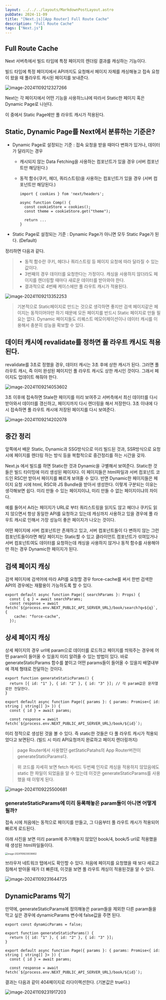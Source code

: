 ```yaml
---
layout: ../../../layouts/MarkdownPostLayout.astro
pubDate: 2024-11-09
title: "[Next.js][App Router] Full Route Cache"
description: "Full Route Cache"
tags: ["Next.js"]
---
```


## Full Route Cache

Next 서버측에서 빌드 타임에 특정 페이지의 렌더링 결과를 캐싱하는 기능이다.

빌드 타임에 특정 페이지에서 API까지도 요청해서 페이지 자체를 캐싱해놓고 접속 요청이 왔을 때 풀라우트 캐시된 페이지를 보내준다.

![image-20241109212327266](../images/image-20241109212327266.png)

Next는 각 페이지에서 어떤 기능을 사용하느냐에 따라서 Static한 페이지 혹은 Dynamic Page로 나뉜다.

이 중에서 Static Page에만 풀 라우트 캐시가 적용된다.

## Static, Dynamic Page를 Next에서 분류하는 기준은?

- Dynamic Page로 설정되는 기준 : 접속 요청을 받을 때마다 변화가 있거나, 데이터가 달라지는 경우

  - 캐시되지 않는 Data Fetching을 사용하는 컴포넌트가 있을 경우 (서버 컴포넌트만 해당된다.)

  - 동적 함수(쿠키, 헤더, 쿼리스트링)을 사용하는 컴포넌트가 있을 경우 (서버 컴포넌트만 해당된다.)

    ```tsx
    import { cookies } fom 'next/headers';

    async function Comp() {
      const cookieStore = cookies();
      const theme = cookieStore.get("theme");

      return ...
    }
    ```

- Static Page로 설정되는 기준 : Dynamic Page가 아니면 모두 Static Page가 된다. (Default)

정리하면 다음과 같다.

> - 동적 함수란 쿠키, 헤더나 쿼리스트링 등 페이지 요청에 따라 달라질 수 있는 값이다.
> - 3번째의 경우 데이터를 요청한다는 가정이다. 캐싱을 사용하지 않더라도 페이지를 렌더링할 때마다 새로운 데이터를 받아와야 한다.
> - 결과적으로 4번째 케이스에만 풀 라우트 캐시가 적용된다.

![image-20241109213352253](../images/image-20241109213352253.png)

> 기본적으로 Static페이지로 만드는 것으로 생각하면 좋지만 검색 페이지같은 페이지는 동적이어야만 하기 때문에 모든 페이지를 반드시 Static 페이지로 만들 필요는 없다. Dynamic 페이지들도 리퀘스트 메모이제이션이나 데이터 캐시를 이용해서 충분히 성능을 확보할 수 있다.

## 데이터 캐시에 revalidate를 정하면 풀 라우트 캐시도 적용된다.

revalidate를 3초로 정했을 경우, 데이터 캐시는 3초 후에 상한 캐시가 된다. 그러면 풀 라우트 캐시, 즉 이미 완성된 페이지인 풀 라우트 캐시도 상한 캐시인 것이다. 그래서 페이지도 업데이트 해줘야 한다.

![image-20241109214053602](../images/image-20241109214053602.png)

3초 이후에 접속하면 Stale한 페이지를 미리 보여주고 서버측에서 최신 데이터를 다시 받아와서 데이터를 갱신하고, 페이지까지 다시 렌더링을 해서 저장한다. 3초 이내에 다시 접속하면 풀 라우트 캐시에 저장된 페이지를 다시 보여준다.

![image-20241109214202078](../images/image-20241109214202078.png)

## 중간 정리

앞쪽에서 배운 Static, Dynamic과 SSG방식으로 미리 빌드된 것과, SSR방식으로 요청 시에 페이지를 렌더링 하는 방식 등을 복합적으로 중간정리를 하는 시간을 갖자.

Next.js 에서 빌드를 하면 Static한 것과 Dynamic을 구별해서 보여준다. Static한 것들은 빌드 타이밍에 미리 생성된 페이지다. 이 페이지들은 html파일과 서버 컴포넌트 코드인 RSC만 받아서 페이지를 빠르게 보여줄 수 있다. 반면 Dynamic한 페이지들은 페이지 요청 시에 html, RSC와 JS Bundle을 받아서 생성한다. 이렇게 구분되는 이유는 생각해보면 쉽다. 미리 만들 수 있는 페이지이냐, 미리 만들 수 없는 페이지이냐의 차이다.

예를 들어서 A라는 페이지가 URL로 부터 쿼리스트링을 읽지도 않고 헤더나 쿠키도 읽지 않으면서 항상 동일한 API를 요청하고 있는데 캐싱까지 사용하고 있을 경우에 풀 라우트 캐시로 인해서 가장 성능이 좋은 페이지가 나오는 것이다.

어떤 페이지에 서버 컴포넌트만 존재하고 있고, 서버 컴포넌트들이 다 변하지 않는 그런 컴포넌트들이라면 해당 페이지는 Static할 수 있고 클라이언트 컴포넌트가 섞여있거나 서버 컴포넌트여도 데이터를 요청하는데 캐싱을 사용하지 않거나 동적 함수를 사용해야만 하는 경우 Dynamic한 페이지가 된다.

## 검색 페이지 캐싱

검색 페이지에 검색어에 따라 API를 요청할 경우 force-cache를 써서 한번 검색한 API의 경우에는 재활용이 가능하도록 할 수 있다.

```tsx
export default async function Page({ searchParams }: Props) {
  const { q } = await searchParams;
  const response = await fetch(`${process.env.NEXT_PUBLIC_API_SERVER_URL}/book/search?q=${q}`, {
    cache: "force-cache",
  });
```

## 상세 페이지 캐싱

상세 페이지의 경우 url에 param으로 데이터를 로드하고 페이지를 띄워주는 경우에 어떤 param이 들어올 수 있을지 미리 알려줄 수 있는 방법이 있다. 바로 generateStaticParams 함수를 붙이고 어떤 params들이 들어올 수 있을지 배열내부에 객체 형태로 전달하는 것이다.

```tsx
export function generateStaticParams() {
  return [{ id: "1" }, { id: "2" }, { id: "3" }]; // 각 param값은 문자열로만 전달한다.
}

export default async function Page({ params }: { params: Promise<{ id: string | string[] }> }) {
  const { id } = await params;

  const response = await fetch(`${process.env.NEXT_PUBLIC_API_SERVER_URL}/book/${id}`);
```

미리 정적으로 생성된 것을 볼 수 있다. 즉 static한 것들은 다 풀 라우트 캐시가 적용되었다고 보면된다. (빌드 시 미리 API요청까지 완료하고 페이지 렌더링까지)

> page Router에서 사용했던 getStaticPatahs의 App Router버전이 generateStaticParams다.

> 위 코드를 자세히 보면 fetch 메서드 두번째 인자로 캐싱을 적용하지 않았음에도 static 한 파일이 되었음을 알 수 있는데 이것은 generateStaticParams를 사용했을 때 이렇게 된다.

![image-20241109225500681](../images/image-20241109225500681.png)

### generateStaticParams에 미리 등록해놓은 param들이 아니면 어떻게 될까?

접속 시에 처음에는 동적으로 페이지를 만들고, 그 다음부터 풀 라우트 캐시가 적용되어 빠르게 로드된다.

아래 사진을 보면 미리 param에 추가해놓지 않았던 book/4, book/5 url로 적용했을 때 생성된 html파일들이다.

<img src="../images/image-20241109230038802.png" alt="image-20241109230038802" style="zoom:50%;" />

브라우저 네트워크 탭에서도 확인할 수 있다. 처음에 페이지를 요청했을 때 보다 새로고침해서 받아올 때가 더 빠른데, 이것을 보면 풀 라우트 캐싱이 적용된것을 알 수 있다.

![image-20241109231644725](../images/image-20241109231644725.png)

## DynamicParams 막기

만약에, generateStaticParams에 정의해놓은 param들을 제외한 다른 param들을 막고 싶은 경우에 dynamicParams 변수에 false값을 주면 된다.

```tsx
export const dynamicParams = false;

export function generateStaticParams() {
  return [{ id: "1" }, { id: "2" }, { id: "3" }];
}

export default async function Page({ params }: { params: Promise<{ id: string | string[] }> }) {
  const { id } = await params;

  const response = await fetch(`${process.env.NEXT_PUBLIC_API_SERVER_URL}/book/${id}`);
```

결과는 다음과 같이 404페이지로 리다이렉션한다. (기본값은 true다.)

![image-20241109231917203](../images/image-20241109231917203.png)
